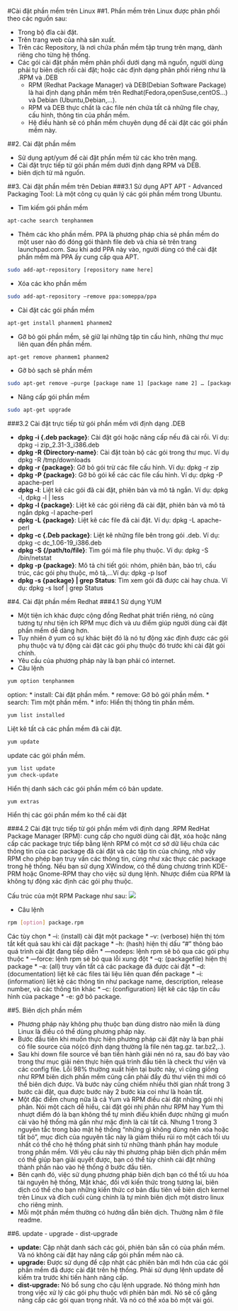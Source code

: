 #Cài đặt phần mềm trên Linux
##1. Phần mềm trên Linux được phân phối theo các nguồn sau:
* Trong bộ đĩa cài đặt.
* Trên trang web của nhà sản xuất.
* Trên các Repository, là nơi chứa phần mềm tập trung trên mạng, dành riêng cho từng hệ thống.
* Các gói cài đặt phần mềm phân phối dưới dạng mã nguồn, người dùng phải tự biên dịch rồi cài đặt;
hoặc các định dạng phân phối riêng như là .RPM và .DEB
	* RPM (Redhat Package Manager) và DEB(Debian Software Package) là hai định dạng phần mềm trên Redhat(Fedora,openSuse,centOS...) và Debian (Ubuntu,Debian,...).
	* RPM và DEB thực chất là các file nén chứa tất cả những file chạy, cấu hình, thông tin của phần mềm.
	* Hệ điều hành sẽ có phần mềm chuyên dụng để cài đặt các gói phần mềm này.

##2. Cài đặt phần mềm
* Sử dụng apt/yum để cài đặt phần mềm từ các kho trên mạng.
* Cài đặt trực tiếp từ gói phần mềm dưới định dạng RPM và DEB.
* biên dịch từ mã nguồn.

##3. Cài đặt phần mềm trên Debian
###3.1 Sử dụng APT
APT - Advanced Packaging Tool: Là một công cụ quản lý các gói phần mềm trong Ubuntu.
* Tìm kiếm gói phần mềm
```sh
apt-cache search tenphanmem
```
* Thêm các kho phần mềm. PPA là phương pháp chia sẻ phần mềm do một user nào đó đóng gói thành file deb và chia sẻ trên trang launchpad.com. Sau khi add PPA này vào, người dùng có thể cài đặt phần mềm mà PPA ấy cung cấp qua APT.
```sh
sudo add-apt-repository [repository name here] 
```
* Xóa các kho phần mềm
```sh
sudo add-apt-repository –remove ppa:someppa/ppa
```
* Cài đặt các gói phần mềm
```sh
apt-get install phanmem1 phanmem2
```
* Gỡ bỏ gói phần mềm, sẽ giữ lại những tập tin cấu hình, những thư mục liên quan đến phần mềm.
```sh
apt-get remove phanmem1 phanmem2
```
* Gỡ bỏ sạch sẽ phần mềm
```sh
sudo apt-get remove –purge [package name 1] [package name 2] … [package name n]
```
* Nâng cấp gói phần mềm
```sh
sudo apt-get upgrade
```

###3.2 Cài đặt trực tiếp từ gói phần mềm với định dạng .DEB

* **dpkg -i {.deb package}**: Cài đặt gói hoặc nâng cấp nếu đã cài rồi. Ví dụ: dpkg -i zip_2.31-3_i386.deb
* **dpkg -R {Directory-name}**: Cài đặt toàn bộ các gói trong thư mục. Ví dụ dpkg -R /tmp/downloads
* **dpkg -r {package}**: Gỡ bỏ gói trừ các file cấu hình. Ví dụ: dpkg -r zip
* **dpkg -P {package}**: Gỡ bỏ gói kể các các file cấu hình. Ví dụ: dpkg -P apache-perl
* **dpkg -l**: Liệt kê các gói đã cài đặt, phiên bản và mô tả ngắn. Ví dụ: dpkg -l, dpkg -l | less
* **dpkg -l {package}**: Liệt kê các gói riêng đã cài đặt, phiên bản và mô tả ngắn 	dpkg -l apache-perl
* **dpkg -L {package}**: Liệt kê các file đã cài đặt. Ví dụ: dpkg -L apache-perl
* **dpkg -c {.Deb package}**: Liệt kê những file bên trong gói .deb. Ví dụ: dpkg -c dc_1.06-19_i386.deb
* **dpkg -S {/path/to/file}**: Tìm gói mà file phụ thuộc. Ví dụ: dpkg -S /bin/netstat
* **dpkg -p {package}**: Mô tả chi tiết gói: nhóm, phiên bản, bảo trì, cấu trúc, các gói phụ thuộc, mô tả,…Ví dụ: dpkg -p lsof
* **dpkg -s {package} | grep Status**: Tìm xem gói đã được cài hay chưa. Ví dụ: dpkg -s lsof | grep Status



##4. Cài đặt phần mềm Redhat
###4.1 Sử dụng YUM
* Một tiện ích khác được cộng đồng Redhat phát triển riêng, nó cũng tương tự như tiện ích RPM mục đích và ưu điểm giúp người dùng cài đặt phần mềm dễ dàng hơn.
* Tuy nhiên ở yum có sự khác biệt đó là nó tự động xác định được các gói phụ thuộc và tự động cài đặt các gói phụ thuộc đó trước khi cài đặt gói chính.
* Yêu cầu của phương pháp này là bạn phải có internet.
* Câu lệnh
```sh
yum option tenphanmem
```
option:
	* install: Cài đặt phần mềm.
	* remove: Gỡ bỏ gói phần mềm.
	* search: Tìm một phần mềm.
	* info: Hiển thị thông tin phần mềm.

```sh
yum list installed
```
Liệt kê tất cả các phần mềm đã cài đặt.
```sh
yum update
```
update các gói phần mềm.
```sh
yum list update
yum check-update
```
Hiển thị danh sách các gói phần mềm có bản update.
```sh
yum extras
```
Hiển thị các gói phần mềm ko thể cài đặt

###4.2 Cài đặt trực tiếp từ gói phần mềm với định dạng .RPM
RedHat Package Manager (RPM): cung cấp cho người dùng cài đặt, xóa hoặc nâng cấp các package trực tiếp bằng lệnh
RPM có một cơ sở dữ liệu chứa các thông tin của các package đã cài đặt và các tập tin của chúng, nhờ vậy RPM cho phép bạn truy vấn các thông tin, cùng như xác thực các package trong hệ thống. Nếu bạn sử dụng XWindow, có thể dùng chương trình KDE-PRM hoặc Gnome-RPM thay cho việc sử dụng lệnh. Nhược điểm của RPM là không tự động xác định các gói phụ thuộc.

Cấu trúc của một RPM Package như sau:
![](http://tuhocmang.com/wp-content/uploads/2014/08/rpm_0.png)
* Câu lệnh
```sh
rpm [option] package.rpm
```
Các tùy chọn
	* –i:  (install) cài đặt một package
	* –v: (verbose) hiện thị tóm tắt kết quả sau khi cài đặt package
	* –h: (hash) hiện thị dấu “#” thông báo quá trình cài đặt đang tiếp diễn
	* —nodeps: lệnh rpm sẽ bỏ qua các gói phụ thuộc
	* —force: lệnh rpm sẽ bỏ qua lỗi xung đột
	* –q: (packagefile) hiện thị package
	* –a: (all) truy vấn tất cả các package đã được cài đặt
	* –d: (documentation) liệt kê các files tài liệu liên quan đến package
	* –i:  (information) liệt kệ các thông tin như package name, description, release number, và các thông tin khác
	* –c: (configuration) liệt kê các tập tin cấu hình của package
	* -e: gỡ bỏ package.

##5. Biên dịch phần mềm
* Phương pháp này không phụ thuộc bạn dùng distro nào miễn là dùng Linux là điều có thể dùng phương pháp này.
* Bước đầu tiên khi muốn thực hiện phương pháp cài đặt này là bạn phải có file source của nó(có định dạng thường là file nén tag.gz. tar.bz2,..).
* Sau khi down file source về bạn tiến hành giải nén nó ra, sau đó bay vào trong thư mục giải nén thực hiện quá trình đầu tiên là check thư viện và các config file. Lỗi 98% thường xuất hiện tại bước này, vì cũng giống như RPM biên dịch phần mềm cũng cần phải đầy đủ thư viện thì mới có thể biên dịch được. Và bước này cũng chiếm nhiều thời gian nhất trong 3 bước cài đặt, qua được bước này 2 bước kia coi như là hoàn tất.
* Một đặc điểm chung nữa là cả Yum và RPM điều cài đặt những gói nhị phân. Nói một cách dễ hiểu, cài đặt gói nhị phân như RPM hay Yum thì nhượt điểm đó là bạn không thể tự mình điều khiển được những gì muốn cài vào hệ thống mà gần như mặc định là cài tất cả. Nhưng 1 trong 3 nguyên tắc trong bảo mật hệ thống “những gì không dùng nên xóa hoặc tắt bỏ”, mục đích của nguyên tắc này là giảm thiểu rủi ro một cách tối ưu nhất có thể cho hệ thống phát sinh từ những thành phần hay module trong phần mềm. Với yêu cầu này thì phương pháp biên dịch phần mềm có thể giúp bạn giải quyết được, bạn có thể tùy chỉnh cài đặt những thành phần nào vào hệ thống ở bước đầu tiên.
* Bên cạnh đó, việc sử dụng phương pháp biên dịch bạn có thể tối ưu hóa tài nguyên hệ thống, Mặt khác, đối với kiến thức trong tương lai, biên dịch có thể cho bạn những kiến thức cơ bản đầu tiên về biên dịch kernel trên Linux và đích cuối cùng chính là tự mình biên dịch một distro linux cho riêng mình.
* Mỗi một phần mềm thường có hướng dẫn biên dịch. Thường nằm ở file readme.

##6. update - upgrade - dist-upgrade
* **update:** Cập nhật danh sách các gói, phiên bản sẵn có của phần mềm. Và nó không cài đặt hay nâng cấp gói phần mềm nào cả.
* **upgrade:** Được sử dụng để cập nhật các phiên bản mới hớn của các gói phần mềm đã được cài đặt trên hệ thống.
Phải sử dụng lệnh update để kiểm tra trước khi tiến hành nâng cấp.
* **dist-upgrade:** Nó bổ sung cho cậu lệnh upgrade. Nó thông minh hơn trong việc xử lý các gói phụ thuộc với phiên bản mới.
Nó sẽ cố gắng nâng cấp các gói quan trọng nhất. Và nó có thể xóa bỏ một vài gói.
